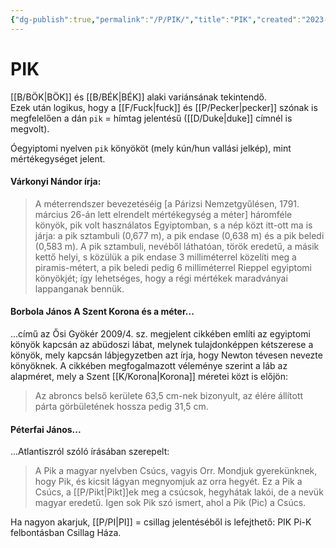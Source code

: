 ```yaml
---
{"dg-publish":true,"permalink":"/P/PIK/","title":"PIK","created":"2023-10-21T05:07","updated":"2024-04-18T03:28"}
---
```



# PIK

[[B/BÖK\|BÖK]] és [[B/BÉK\|BÉK]] alaki variánsának tekintendő.  
Ezek után logikus, hogy a [[F/Fuck\|fuck]] és [[P/Pecker\|pecker]] szónak is megfelelően a dán `pik` = hímtag jelentésű ([[D/Duke\|duke]] címnél is megvolt).  

Óegyiptomi nyelven `pik` könyököt (mely kún/hun vallási jelkép), mint mértékegységet jelent.  

#### Várkonyi Nándor írja:

> A méterrendszer bevezetéséig \[a Párizsi Nemzetgyűlésen, 1791. március 26-án lett elrendelt mértékegység a méter\] háromféle könyök, pik volt használatos Egyiptomban, s a nép közt itt-ott ma is járja: a pik sztambuli (0,677 m), a pik endase (0,638 m) és a pik beledi (0,583 m). A pik sztambuli, nevéből láthatóan, török eredetű, a másik kettő helyi, s közülük a pik endase 3 milliméterrel közelíti meg a piramis-métert, a pik beledi pedig 6 milliméterrel Rieppel egyiptomi könyökjét; így lehetséges, hogy a régi mértékek maradványai lappanganak bennük.  

#### Borbola János A Szent Korona és a méter...

...című az Ősi Gyökér 2009/4. sz. megjelent cikkében említi az egyiptomi könyök kapcsán az abüdoszi lábat, melynek tulajdonképpen kétszerese a könyök, mely kapcsán lábjegyzetben azt írja, hogy Newton tévesen nevezte könyöknek. A cikkében megfogalmazott véleménye szerint a láb az alapméret, mely a Szent [[K/Korona\|Korona]] méretei közt is előjön:  
> Az abroncs belső kerülete 63,5 cm-nek bizonyult, az élére állított párta görbületének hossza pedig 31,5 cm.  

#### Péterfai János...

...Atlantiszról szóló írásában szerepelt:  
> A Pik a magyar nyelvben Csúcs, vagyis Orr. Mondjuk gyerekünknek, hogy Pik, és kicsit lágyan megnyomjuk az orra hegyét. Ez a Pik a Csúcs, a [[P/Pikt\|Pikt]]ek meg a csúcsok, hegyhátak lakói, de a nevük magyar eredetű. Igen sok Pik szó ismert, ahol a Pik (Pic) a Csúcs.  

Ha nagyon akarjuk, [[P/PI\|PI]] = csillag jelentéséből is lefejthető: PIK Pi-K felbontásban Csillag Háza.  